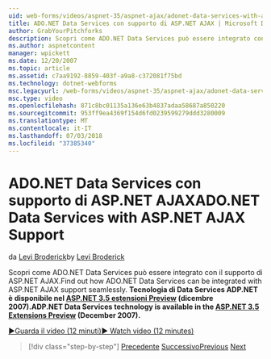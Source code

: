 ```yaml
---
uid: web-forms/videos/aspnet-35/aspnet-ajax/adonet-data-services-with-aspnet-ajax-support
title: ADO.NET Data Services con supporto di ASP.NET AJAX | Microsoft Docs
author: GrabYourPitchforks
description: Scopri come ADO.NET Data Services può essere integrato con il supporto di ASP.NET AJAX. Tecnologia di servizi dati ADP.NET è disponibile in E. 3.5 di ASP.NET...
ms.author: aspnetcontent
manager: wpickett
ms.date: 12/20/2007
ms.topic: article
ms.assetid: c7aa9192-8859-403f-a9a8-c372081f75bd
ms.technology: dotnet-webforms
msc.legacyurl: /web-forms/videos/aspnet-35/aspnet-ajax/adonet-data-services-with-aspnet-ajax-support
msc.type: video
ms.openlocfilehash: 871c8bc01135a136e63b4837adaa58687a850220
ms.sourcegitcommit: 953ff9ea4369f154d6fd0239599279ddd3280009
ms.translationtype: MT
ms.contentlocale: it-IT
ms.lasthandoff: 07/03/2018
ms.locfileid: "37385340"
---
```

<a name="adonet-data-services-with-aspnet-ajax-support"></a><span data-ttu-id="24ff2-104">ADO.NET Data Services con supporto di ASP.NET AJAX</span><span class="sxs-lookup"><span data-stu-id="24ff2-104">ADO.NET Data Services with ASP.NET AJAX Support</span></span>
====================
<span data-ttu-id="24ff2-105">da [Levi Broderick](https://github.com/GrabYourPitchforks)</span><span class="sxs-lookup"><span data-stu-id="24ff2-105">by [Levi Broderick](https://github.com/GrabYourPitchforks)</span></span>

<span data-ttu-id="24ff2-106">Scopri come ADO.NET Data Services può essere integrato con il supporto di ASP.NET AJAX.</span><span class="sxs-lookup"><span data-stu-id="24ff2-106">Find out how ADO.NET Data Services can be integrated with ASP.NET AJAX support seamlessly.</span></span> <span data-ttu-id="24ff2-107">**Tecnologia di Data Services ADP.NET è disponibile nel [ASP.NET 3.5 estensioni Preview](https://www.asp.net/downloads/35-sp1#find) (dicembre 2007).**</span><span class="sxs-lookup"><span data-stu-id="24ff2-107">**ADP.NET Data Services technology is available in the [ASP.NET 3.5 Extensions Preview](https://www.asp.net/downloads/35-sp1#find) (December 2007).**</span></span>

[<span data-ttu-id="24ff2-108">&#9654;Guarda il video (12 minuti)</span><span class="sxs-lookup"><span data-stu-id="24ff2-108">&#9654; Watch video (12 minutes)</span></span>](https://channel9.msdn.com/Blogs/ASP-NET-Site-Videos/adonet-data-services-with-aspnet-ajax-support)

> [!div class="step-by-step"]
> <span data-ttu-id="24ff2-109">[Precedente](aspnet-ajax-a-demonstration-of-aspnet-ajax.md)
> [Successivo](introduction-to-aspnet-ajax-history.md)</span><span class="sxs-lookup"><span data-stu-id="24ff2-109">[Previous](aspnet-ajax-a-demonstration-of-aspnet-ajax.md)
[Next](introduction-to-aspnet-ajax-history.md)</span></span>
